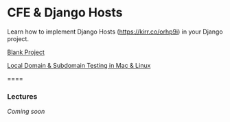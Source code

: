 # CFE & Django Hosts

Learn how to implement Django Hosts (https://kirr.co/orhp9i) in your Django project.

[Blank Project](../../tree/412fe1c6c5dcb5ebeb9a89791e0b47093cca304e)

[Local Domain & Subdomain Testing in Mac & Linux](https://kirr.co/0o9m9l)


====
### Lectures

*Coming soon*
